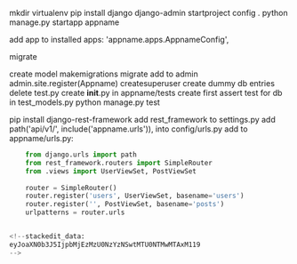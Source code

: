 mkdir
virtualenv
pip install django
django-admin startproject config .
python manage.py startapp appname

add app to installed apps: 'appname.apps.AppnameConfig',

migrate

create model
makemigrations
migrate
add to admin admin.site.register(Appname)
createsuperuser
create dummy db entries
delete test.py
create __init__.py in appname/tests
create first assert test for db in test_models.py
python manage.py test

pip install django-rest-framework
add rest_framework to settings.py
add path('api/v1/', include('appname.urls')), into config/urls.py
add to appname/urls.py:
```py
    from django.urls import path
    from rest_framework.routers import SimpleRouter
    from .views import UserViewSet, PostViewSet
    
    router = SimpleRouter()
    router.register('users', UserViewSet, basename='users')
    router.register('', PostViewSet, basename='posts')
    urlpatterns = router.urls


<!--stackedit_data:
eyJoaXN0b3J5IjpbMjEzMzU0NzYzNSwtMTU0NTMwMTAxM119
-->